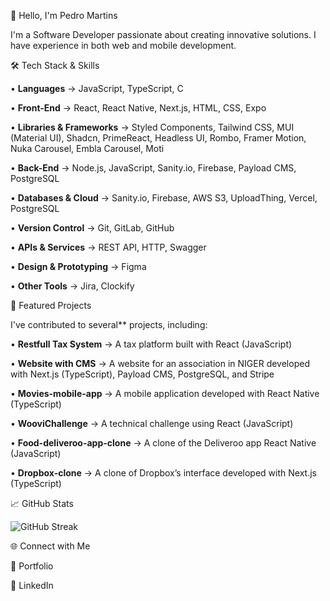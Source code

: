 👋 Hello, I'm Pedro Martins

I'm a Software Developer passionate about creating innovative solutions. I have experience in both web and mobile development.


🛠️ Tech Stack & Skills

• **Languages** → JavaScript, TypeScript, C

• **Front-End** → React, React Native, Next.js, HTML, CSS, Expo

• **Libraries & Frameworks** → Styled Components, Tailwind CSS, MUI (Material UI), Shadcn, PrimeReact, Headless UI, Rombo, Framer Motion, Nuka Carousel, Embla Carousel, Moti

• **Back-End** → Node.js, JavaScript, Sanity.io, Firebase, Payload CMS, PostgreSQL

• **Databases & Cloud** → Sanity.io, Firebase, AWS S3, UploadThing, Vercel, PostgreSQL

• **Version Control** → Git, GitLab, GitHub

• **APIs & Services** → REST API, HTTP, Swagger

• **Design & Prototyping** → Figma

• **Other Tools** → Jira, Clockify


🚀 Featured Projects

I've contributed to several** projects, including:

• **Restfull Tax System** → A tax platform built with React (JavaScript)

• **Website with CMS** → A website for an association in NIGER developed with Next.js (TypeScript), Payload CMS, PostgreSQL, and Stripe

• **Movies-mobile-app** → A mobile application developed with React Native (TypeScript)

• **WooviChallenge** → A technical challenge using React (JavaScript)

• **Food-deliveroo-app-clone** → A clone of the Deliveroo app React Native (JavaScript)

• **Dropbox-clone** → A clone of Dropbox’s interface developed with Next.js (TypeScript)


📈 GitHub Stats

![GitHub Streak](https://streak-stats.demolab.com/?user=pedrofsmartins3&theme=radical)


🌐 Connect with Me

💼 Portfolio

💼 LinkedIn

